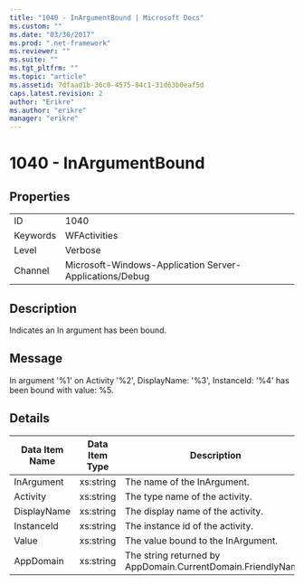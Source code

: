 ```yaml
---
title: "1040 - InArgumentBound | Microsoft Docs"
ms.custom: ""
ms.date: "03/30/2017"
ms.prod: ".net-framework"
ms.reviewer: ""
ms.suite: ""
ms.tgt_pltfrm: ""
ms.topic: "article"
ms.assetid: 7dfaad1b-36c0-4575-84c1-31d63b0eaf5d
caps.latest.revision: 2
author: "Erikre"
ms.author: "erikre"
manager: "erikre"
---
```

# 1040 - InArgumentBound
## Properties  
  
|||  
|-|-|  
|ID|1040|  
|Keywords|WFActivities|  
|Level|Verbose|  
|Channel|Microsoft-Windows-Application Server-Applications/Debug|  
  
## Description  
 Indicates an In argument has been bound.  
  
## Message  
 In argument '%1' on Activity '%2', DisplayName: '%3', InstanceId: '%4' has been bound with value: %5.  
  
## Details  
  
|Data Item Name|Data Item Type|Description|  
|--------------------|--------------------|-----------------|  
|InArgument|xs:string|The name of the InArgument.|  
|Activity|xs:string|The type name of the activity.|  
|DisplayName|xs:string|The display name of the activity.|  
|InstanceId|xs:string|The instance id of the activity.|  
|Value|xs:string|The value bound to the InArgument.|  
|AppDomain|xs:string|The string returned by AppDomain.CurrentDomain.FriendlyName.|
